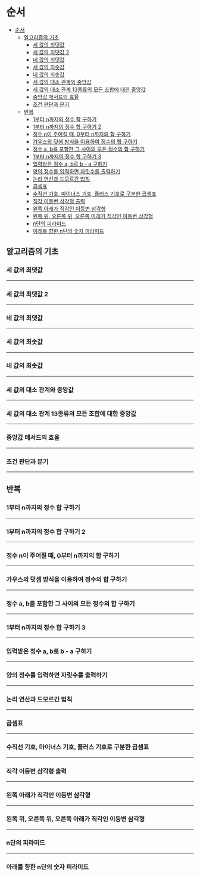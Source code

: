 # 순서

<!-- TOC -->

- [순서](#순서)
    - [알고리즘의 기초](#알고리즘의-기초)
        - [세 값의 최댓값](#세-값의-최댓값)
        - [세 값의 최댓값 2](#세-값의-최댓값-2)
        - [네 값의 최댓값](#네-값의-최댓값)
        - [세 값의 최솟값](#세-값의-최솟값)
        - [네 값의 최솟값](#네-값의-최솟값)
        - [세 값의 대소 관계와 중앙값](#세-값의-대소-관계와-중앙값)
        - [세 값의 대소 관계 13종류의 모든 조합에 대한 중앙값](#세-값의-대소-관계-13종류의-모든-조합에-대한-중앙값)
        - [중앙값 메서드의 효율](#중앙값-메서드의-효율)
        - [조건 판단과 분기](#조건-판단과-분기)
    - [반복](#반복)
        - [1부터 n까지의 정수 합 구하기](#1부터-n까지의-정수-합-구하기)
        - [1부터 n까지의 정수 합 구하기 2](#1부터-n까지의-정수-합-구하기-2)
        - [정수 n이 주어질 때, 0부터 n까지의 합 구하기](#정수-n이-주어질-때-0부터-n까지의-합-구하기)
        - [가우스의 덧셈 방식을 이용하여 정수의 합 구하기](#가우스의-덧셈-방식을-이용하여-정수의-합-구하기)
        - [정수 a, b를 포함한 그 사이의 모든 정수의 합 구하기](#정수-a-b를-포함한-그-사이의-모든-정수의-합-구하기)
        - [1부터 n까지의 정수 합 구하기 3](#1부터-n까지의-정수-합-구하기-3)
        - [입력받은 정수 a, b로 b - a 구하기](#입력받은-정수-a-b로-b---a-구하기)
        - [양의 정수를 입력하면 자릿수를 출력하기](#양의-정수를-입력하면-자릿수를-출력하기)
        - [논리 연산과 드모르간 법칙](#논리-연산과-드모르간-법칙)
        - [곱셈표](#곱셈표)
        - [수직선 기호, 마이너스 기호, 플러스 기호로 구분한 곱셈표](#수직선-기호-마이너스-기호-플러스-기호로-구분한-곱셈표)
        - [직각 이등변 삼각형 출력](#직각-이등변-삼각형-출력)
        - [왼쪽 아래가 직각인 이등변 삼각형](#왼쪽-아래가-직각인-이등변-삼각형)
        - [왼쪽 위, 오른쪽 위, 오른쪽 아래가 직각인 이등변 삼각형](#왼쪽-위-오른쪽-위-오른쪽-아래가-직각인-이등변-삼각형)
        - [n단의 피라미드](#n단의-피라미드)
        - [아래를 향한 n단의 숫자 피라미드](#아래를-향한-n단의-숫자-피라미드)

<!-- /TOC -->

## 알고리즘의 기초

### 세 값의 최댓값

<hr>

### 세 값의 최댓값 2

<hr>

### 네 값의 최댓값

<hr>

### 세 값의 최솟값

<hr>

### 네 값의 최솟값

<hr>

### 세 값의 대소 관계와 중앙값

<hr>

### 세 값의 대소 관계 13종류의 모든 조합에 대한 중앙값

<hr>

### 중앙값 메서드의 효율

<hr>

### 조건 판단과 분기

<hr>

## 반복

### 1부터 n까지의 정수 합 구하기

<hr>

### 1부터 n까지의 정수 합 구하기 2

<hr>

### 정수 n이 주어질 때, 0부터 n까지의 합 구하기

<hr>

### 가우스의 덧셈 방식을 이용하여 정수의 합 구하기

<hr>

### 정수 a, b를 포함한 그 사이의 모든 정수의 합 구하기

<hr>

### 1부터 n까지의 정수 합 구하기 3

<hr>

### 입력받은 정수 a, b로 b - a 구하기

<hr>

### 양의 정수를 입력하면 자릿수를 출력하기

<hr>

### 논리 연산과 드모르간 법칙

<hr>

### 곱셈표

<hr>

### 수직선 기호, 마이너스 기호, 플러스 기호로 구분한 곱셈표

<hr>

### 직각 이등변 삼각형 출력

<hr>

### 왼쪽 아래가 직각인 이등변 삼각형

<hr>

### 왼쪽 위, 오른쪽 위, 오른쪽 아래가 직각인 이등변 삼각형

<hr>

### n단의 피라미드

<hr>

### 아래를 향한 n단의 숫자 피라미드